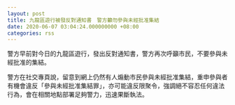 ```yaml
---
layout: post
title: 九龍區遊行被發反對通知書　警方籲勿參與未經批准集結
date: 2020-06-07 03:04:24.000000000 +08:00
categories: rss
---
```


警方早前對今日的九龍區遊行，發出反對通知書，警方再次呼籲市民，不要參與未經批准的集結。

警方在社交專頁說，留意到網上仍然有人煽動市民參與未經批准集結，重申參與者有機會違反「參與未經批准集結罪」，亦可能違反限聚令，強調絕不容忍任何違法行為，會在相關地點部署足夠警力，迅速果斷執法。
